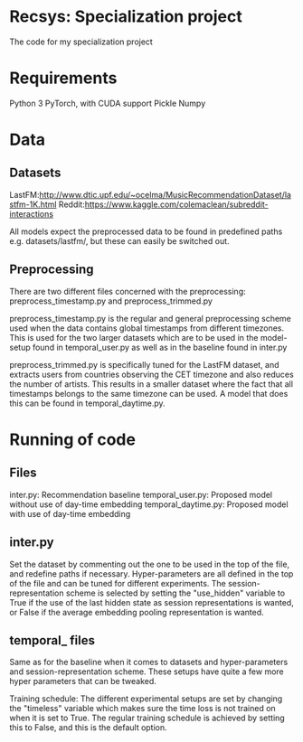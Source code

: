 # Recsys: Specialization project
The code for my specialization project

# Requirements
Python 3
PyTorch, with CUDA support
Pickle
Numpy

# Data

## Datasets

LastFM:http://www.dtic.upf.edu/~ocelma/MusicRecommendationDataset/lastfm-1K.html
Reddit:https://www.kaggle.com/colemaclean/subreddit-interactions

All models expect the preprocessed data to be found in predefined paths e.g. datasets/lastfm/, but these can easily be switched out. 


## Preprocessing
There are two different files concerned with the preprocessing: preprocess_timestamp.py and preprocess_trimmed.py

preprocess_timestamp.py is the regular and general preprocessing scheme used when the data contains global timestamps from different timezones. This is used for the two larger datasets which are to be used in the model-setup found in temporal_user.py as well as in the baseline found in inter.py

preprocess_trimmed.py is specifically tuned for the LastFM dataset, and extracts users from countries observing the CET timezone and also reduces the number of artists. This results in a smaller dataset where the fact that all timestamps belongs to the same timezone can be used. A model that does this can be found in temporal_daytime.py.


# Running of code

## Files
inter.py: Recommendation baseline
temporal_user.py: Proposed model without use of day-time embedding
temporal_daytime.py: Proposed model with use of day-time embedding

## inter.py
Set the dataset by commenting out the one to be used in the top of the file, and redefine paths if necessary. Hyper-parameters are all defined in the top of the file and can be tuned for different experiments. The session-representation scheme is selected by setting the "use_hidden" variable to True if the use of the last hidden state as session representations is wanted, or False if the average embedding pooling representation is wanted.

## temporal_ files
Same as for the baseline when it comes to datasets and hyper-parameters and session-representation scheme. These setups have quite a few more hyper parameters that can be tweaked.

Training schedule: The different experimental setups are set by changing the "timeless" variable which makes sure the time loss is not trained on when it is set to True. The regular training schedule is achieved by setting this to False, and this is the default option. 
